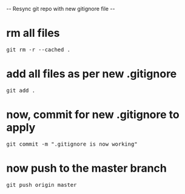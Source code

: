 -- Resync git repo with new gitignore file --

# rm all files
<pre>
git rm -r --cached .
</pre>

# add all files as per new .gitignore
<pre>
git add .
</pre>

# now, commit for new .gitignore to apply
<pre>
git commit -m ".gitignore is now working"
</pre>

# now push to the master branch
<pre>
git push origin master
</pre>
